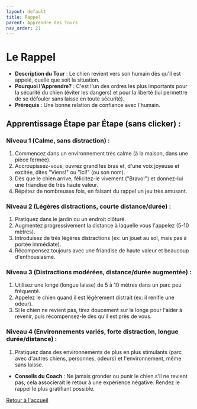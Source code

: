 ```yaml
---
layout: default
title: Rappel
parent: Apprendre des Tours
nav_order: 21
---
```


# Le Rappel
- **Description du Tour** : Le chien revient vers son humain dès qu'il est appelé, quelle que soit la situation.
- **Pourquoi l'Apprendre?** : C'est l'un des ordres les plus importants pour la sécurité du chien (éviter les dangers) et pour la liberté (lui permettre de se défouler sans laisse en toute sécurité).
- **Prérequis** : Une bonne relation de confiance avec l'humain.

## Apprentissage Étape par Étape (sans clicker) :

### Niveau 1 (Calme, sans distraction) :
1. Commencez dans un environnement très calme (à la maison, dans une pièce fermée).
2. Accroupissez-vous, ouvrez grand les bras et, d'une voix joyeuse et excitée, dites "Viens!" ou "Ici!" (ou son nom).
3. Dès que le chien arrive, félicitez-le vivement ("Bravo!") et donnez-lui une friandise de très haute valeur.
4. Répétez de nombreuses fois, en faisant du rappel un jeu très amusant.

### Niveau 2 (Légères distractions, courte distance/durée) :
1. Pratiquez dans le jardin ou un endroit clôturé.
2. Augmentez progressivement la distance à laquelle vous l'appelez (5-10 mètres).
3. Introduisez de très légères distractions (ex: un jouet au sol, mais pas à portée immédiate).
4. Récompensez toujours avec une friandise de haute valeur et beaucoup d'enthousiasme.

### Niveau 3 (Distractions modérées, distance/durée augmentée) :
1. Utilisez une longe (longue laisse) de 5 à 10 mètres dans un parc peu fréquenté.
2. Appelez le chien quand il est légèrement distrait (ex: il renifle une odeur).
3. Si le chien ne revient pas, tirez doucement sur la longe pour l'aider à revenir, puis récompensez-le dès qu'il est près de vous.

### Niveau 4 (Environnements variés, forte distraction, longue durée/distance) :
1. Pratiquez dans des environnements de plus en plus stimulants (parc avec d'autres chiens, personnes, odeurs) et l'environnement, même sans laisse.

- **Conseils du Coach** : Ne jamais gronder ou punir le chien s'il ne revient pas, cela associerait le retour à une expérience négative. Rendez le rappel le plus gratifiant possible. 

[Retour à l'accueil](../index.md) 